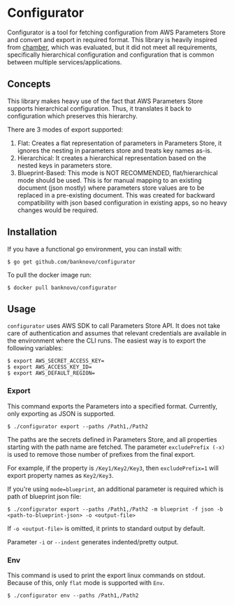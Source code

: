# Configurator
Configurator is a tool for fetching configuration from AWS Parameters Store and convert and export in required format. This library is heavily inspired from [chamber](https://github.com/segmentio/chamber), which was evaluated, but it did not meet all requirements, specifically hierarchical configuration and configuration that is common between multiple services/applications.

## Concepts
This library makes heavy use of the fact that AWS Parameters Store supports hierarchical configuration. Thus, it translates it back to configuration which preserves this hierarchy.

There are 3 modes of export supported:
1. Flat: Creates a flat representation of parameters in Parameters Store, it ignores the nesting in parameters store and treats key names as-is.
2. Hierarchical: It creates a hierarchical representation based on the nested keys in parameters store.
3. Blueprint-Based: This mode is NOT RECOMMENDED, flat/hierarchical mode should be used. This is for manual mapping to an existing document (json mostly) where parameters store values are to be replaced in a pre-existing document. This was created for backward compatibility with json based configuration in existing apps, so no heavy changes would be required.

## Installation
If you have a functional go environment, you can install with:

```shell script
$ go get github.com/banknovo/configurator
```
To pull the docker image run:
```shell script
$ docker pull banknovo/configurator
```
## Usage
`configurator` uses AWS SDK to call Parameters Store API. It does not take care of authentication and assumes that relevant credentials are available in the environment where the CLI runs.
The easiest way is to export the following variables:
```shell script
$ export AWS_SECRET_ACCESS_KEY=
$ export AWS_ACCESS_KEY_ID=
$ export AWS_DEFAULT_REGION=
```

### Export
This command exports the Parameters into a specified format. Currently, only exporting as JSON is supported.
```shell script
$ ./configurator export --paths /Path1,/Path2
```
The paths are the secrets defined in Parameters Store, and all properties starting with the path name are fetched.
The parameter `excludePrefix (-x)` is used to remove those number of prefixes from the final export.

For example, if the property is `/Key1/Key2/Key3`, then `excludePrefix=1` will export property names as `Key2/Key3`.

If you're using `mode=blueprint`, an additional parameter is required which is path of blueprint json file:
```shell script
$ ./configurator export --paths /Path1,/Path2 -m blueprint -f json -b <path-to-blueprint-json> -o <output-file>
```
If `-o <output-file>` is omitted, it prints to standard output by default.

Parameter `-i` or `--indent` generates indented/pretty output. 

### Env
This command is used to print the export linux commands on stdout. Because of this, only `flat` mode is supported with `Env`.
```shell script
$ ./configurator env --paths /Path1,/Path2
```